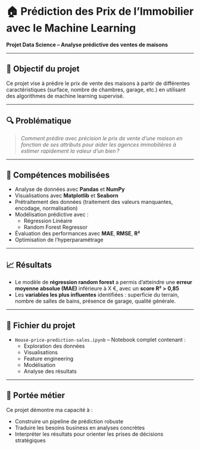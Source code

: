 # 🏠 Prédiction des Prix de l’Immobilier avec le Machine Learning

**Projet Data Science – Analyse prédictive des ventes de maisons**

---

## 🎯 Objectif du projet

Ce projet vise à prédire le prix de vente des maisons à partir de différentes caractéristiques (surface, nombre de chambres, garage, etc.) en utilisant des algorithmes de machine learning supervisé.

---

## 🔍 Problématique

> *Comment prédire avec précision le prix de vente d’une maison en fonction de ses attributs pour aider les agences immobilières à estimer rapidement la valeur d’un bien ?*

---

## 🧠 Compétences mobilisées

- Analyse de données avec **Pandas** et **NumPy**
- Visualisations avec **Matplotlib** et **Seaborn**
- Prétraitement des données (traitement des valeurs manquantes, encodage, normalisation)
- Modélisation prédictive avec :
  - Régression Linéaire
  - Random Forest Regressor
- Évaluation des performances avec **MAE**, **RMSE**, **R²**
- Optimisation de l’hyperparamétrage

---

## 📈 Résultats

- Le modèle de **régression random forest** a permis d’atteindre une **erreur moyenne absolue (MAE)** inférieure à X €, avec un **score R² > 0,85**
- Les **variables les plus influentes** identifiées : superficie du terrain, nombre de salles de bains, présence de garage, qualité générale.

---

## 📂 Fichier du projet

- `House-price-prediction-sales.ipynb` – Notebook complet contenant :
  - Exploration des données
  - Visualisations
  - Feature engineering
  - Modélisation
  - Analyse des résultats

---

## 🌟 Portée métier

Ce projet démontre ma capacité à :

- Construire un pipeline de prédiction robuste
- Traduire les besoins business en analyses concrètes
- Interpréter les résultats pour orienter les prises de décisions stratégiques


